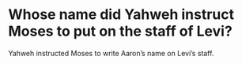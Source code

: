 # Whose name did Yahweh instruct Moses to put on the staff of Levi?

Yahweh instructed Moses to write Aaron’s name on Levi’s staff.
